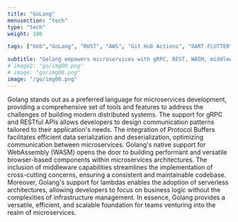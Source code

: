 ```yaml
---
title: "GoLang"
menusection: "tech"
type: "tech"
weight: 100

tags: ["bbb","GoLang", "RUST", "AWS", "Git Hub Actions", "DART-FLUTTER", "hugo", "DOCKER", "K8S", "KAFKA", "ESP32"]

subtitle: "Golang empowers microservices with gRPC, REST, WASM, middleware, and lambdas. Versatile, efficient, and scalable development for modern distributed systems."
# image2: "go/img00.png"
# image: "go/img00.png"
image: "/go/img00.png"
---
```

Golang stands out as a preferred language for microservices development, providing a comprehensive set of tools and features to address the challenges of building modern distributed systems. The support for gRPC and RESTful APIs allows developers to design communication patterns tailored to their application&#39;s needs. The integration of Protocol Buffers facilitates efficient data serialization and deserialization, optimizing communication between microservices. Golang&#39;s native support for WebAssembly (WASM) opens the door to building performant and versatile browser-based components within microservices architectures. The inclusion of middleware capabilities streamlines the implementation of cross-cutting concerns, ensuring a consistent and maintainable codebase. Moreover, Golang&#39;s support for lambdas enables the adoption of serverless architectures, allowing developers to focus on business logic without the complexities of infrastructure management. In essence, Golang provides a versatile, efficient, and scalable foundation for teams venturing into the realm of microservices.
